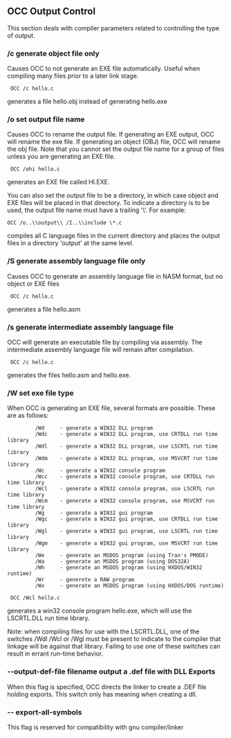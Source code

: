 ## OCC Output Control
 

 
 This section deals with compiler parameters related to controlling the type of output.
 
### /c    generate object file only
 
  Causes OCC to not generate an EXE file automatically.  Useful when compiling many files prior to a later link stage.
 
     OCC /c hello.c
 
  generates a file hello.obj instead of generating hello.exe
 
### /o      set output file name
 
  Causes OCC to rename the output file. If generating an EXE output, OCC will rename the exe file.  If generating an object (OBJ) file, OCC will rename the obj file.  Note that you cannot set the output file name for a group of files unless you are generating an EXE file.
 
     OCC /ohi hello.c
 
  generates an EXE file called HI.EXE.

 You can also set the output file to be a directory, in which case object and EXE files will be placed in that directory.  To indicate a directory is to be used, the output file name must have a trailing '\\'.   For example:

    OCC /o..\\output\\ /I..\\include \*.c

 compiles all C language files in the current directory and places the output files in a directory 'output' at the same level.
 
### /S    generate assembly language file only
 
  Causes OCC to generate an assembly language file in NASM format, but no object or EXE files
 
     OCC /c hello.c
 
  generates a file hello.asm
 
### /s    generate intermediate assembly language file
 
  OCC will generate an executable file by compiling via assembly.  The intermediate assembly language file will remain after compilation.
 
     OCC /c hello.c
     
  generates the files hello.asm and hello.exe.
 
### /W     set exe file type
 
  When OCC is generating an EXE file, several formats are possible.  These are as follows:
 
             /Wd     - generate a WIN32 DLL program
             /Wdc    - generate a WIN32 DLL program, use CRTDLL run time library
             /Wdl    - generate a WIN32 DLL program, use LSCRTL run time library
             /Wdm    - generate a WIN32 DLL program, use MSVCRT run time library
             /Wc     - generate a WIN32 console program
             /Wcc    - generate a WIN32 console program, use CRTDLL run time library
             /Wcl    - generate a WIN32 console program, use LSCRTL run time library
             /Wcm    - generate a WIN32 console program, use MSVCRT run time library
             /Wg     - generate a WIN32 gui program
             /Wgc    - generate a WIN32 gui program, use CRTDLL run time library
             /Wgl    - generate a WIN32 gui program, use LSCRTL run time library
             /Wgm    - generate a WIN32 gui program, use MSVCRT run time library
             /We     - generate an MSDOS program (using Tran's PMODE)
             /Wa     - generate an MSDOS program (using DOS32A)
             /Wh     - generate an MSDOS program (using HXDOS/WIN32 runtime)
             /Wr     - generete a RAW program
             /Wx     - generate an MSDOS program (using HXDOS/DOS runtime)
 
     OCC /Wcl hello.c
 
 generates a win32 console program hello.exe, which will use the LSCRTL.DLL run time library.
 
 Note: when compiling files for use with the LSCRTL.DLL, one of the switches /Wdl /Wcl or /Wgl must be present to indicate to the compiler that linkage will be against that library.  Failing to use one of these switches can result in errant run-time behavior.

### --output-def-file filename       output a .def file with DLL Exports

 When this flag is specified, OCC directs the linker to create a .DEF file holding exports.   This switch only has meaning when creating a dll.

### -- export-all-symbols

 This flag is reserved for compatibility with gnu compiler/linker